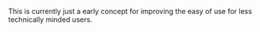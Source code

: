 This is currently just a early concept for improving the easy of use for less technically minded users.